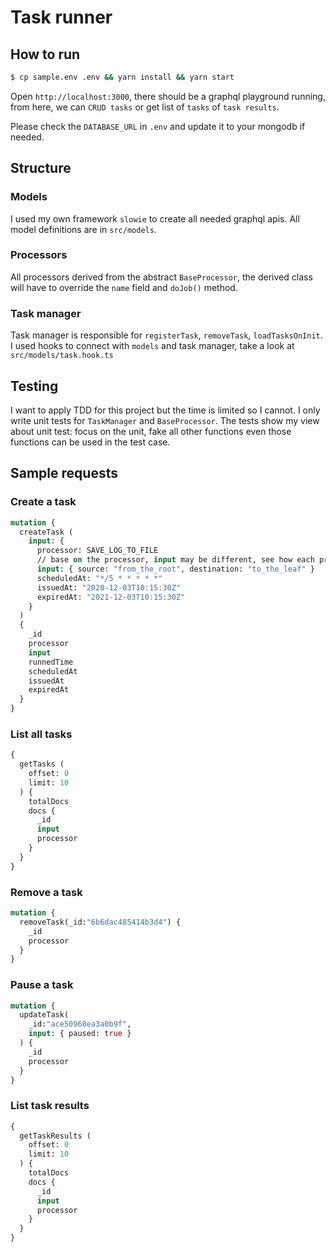 # Task runner

## How to run

```bash
$ cp sample.env .env && yarn install && yarn start
```

Open `http://localhost:3000`, there should be a graphql playground running, from here, we can `CRUD tasks` or get list of `tasks` of `task results`.

Please check the `DATABASE_URL` in `.env` and update it to your mongodb if needed.

## Structure

### Models
I used my own framework `slowie` to create all needed graphql apis. All model definitions are in `src/models`.

### Processors
All processors derived from the abstract `BaseProcessor`, the derived class will have to override the `name` field and `doJob()` method.

### Task manager
Task manager is responsible for `registerTask`, `removeTask`, `loadTasksOnInit`. I used hooks to connect with `models` and task manager, take a look at `src/models/task.hook.ts`

## Testing
I want to apply TDD for this project but the time is limited so I cannot. I only write unit tests for `TaskManager` and `BaseProcessor`. The tests show my view about unit test: focus on the unit, fake all other functions even those functions can be used in the test case.

## Sample requests

### Create a task

```graphql
mutation {
  createTask (
    input: {
      processor: SAVE_LOG_TO_FILE
      // base on the processor, input may be different, see how each processor#validateInput
      input: { source: "from_the_root", destination: "to_the_leaf" }
      scheduledAt: "*/5 * * * * *"
      issuedAt: "2020-12-03T10:15:30Z"
      expiredAt: "2021-12-03T10:15:30Z"
    }
  )
  {
    _id
    processor
    input
    runnedTime
    scheduledAt
    issuedAt
    expiredAt
  }
}
```

### List all tasks
```graphql
{
  getTasks (
    offset: 0
    limit: 10
  ) {
    totalDocs
    docs {
      _id
      input
      processor 
    }
  }
}
```

### Remove a task

```graphql
mutation {
  removeTask(_id:"6b6dac485414b3d4") {
    _id
    processor
  }
}
```

### Pause a task

```graphql
mutation {
  updateTask(
    _id:"ace50968ea3a0b9f",
    input: { paused: true }
  ) {
    _id
    processor
  }
}
```

### List task results

```graphql
{
  getTaskResults (
    offset: 0
    limit: 10
  ) {
    totalDocs
    docs {
      _id
      input
      processor 
    }
  }
}
```